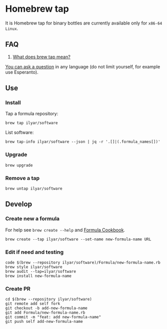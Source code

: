 # Homebrew tap

It is Homebrew tap for binary bottles are currently available only for `x86-64 Linux`.

## FAQ

1. [What does brew tap mean?](https://docs.brew.sh/Taps)

[You can ask a question](https://github.com/tonsoft/homebrew-stable/issues/new?labels=question&template=question.md) in any language (do not limit yourself, for example use Esperanto).

## Use

### Install

Tap a formula repository:

    brew tap ilyar/software

List software:

    brew tap-info ilyar/software --json | jq -r '.[]|(.formula_names[])'

### Upgrade

    brew upgrade

### Remove a tap

    brew untap ilyar/software

## Develop

### Create new a formula

For help see `brew create --help` and [Formula Cookbook](https://docs.brew.sh/Formula-Cookbook).

    brew create --tap ilyar/software --set-name new-formula-name URL

### Edit if need and testing

    code $(brew --repository ilyar/software)/Formula/new-formula-name.rb
    brew style ilyar/software
    brew audit --tap=ilyar/software
    brew install new-formula-name

### Create PR

    cd $(brew --repository ilyar/software)
    git remote add self fork
    git checkout -b add-new-formula-name
    git add Formula/new-formula-name.rb
    git commit -m "feat: add new-formula-name"
    git push self add-new-formula-name

